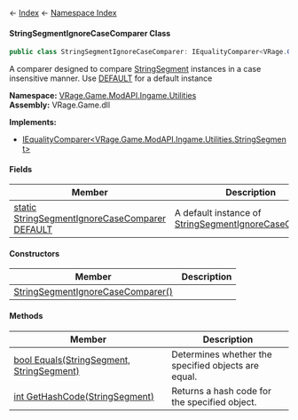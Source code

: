 ← [Index](Api-Index) ← [Namespace Index](Namespace-Index)

#### StringSegmentIgnoreCaseComparer Class

```csharp
public class StringSegmentIgnoreCaseComparer: IEqualityComparer<VRage.Game.ModAPI.Ingame.Utilities.StringSegment>
```

A comparer designed to compare [StringSegment](VRage.Game.ModAPI.Ingame.Utilities.StringSegment) instances in a case insensitive manner. Use [DEFAULT](VRage.Game.ModAPI.Ingame.Utilities.StringSegmentIgnoreCaseComparer.DEFAULT) for a default instance

**Namespace:** [VRage.Game.ModAPI.Ingame.Utilities](VRage.Game.ModAPI.Ingame.Utilities)  
**Assembly:** VRage.Game.dll

**Implements:**  
* [IEqualityComparer<VRage.Game.ModAPI.Ingame.Utilities.StringSegment>](https://docs.microsoft.com/en-us/dotnet/api/System.Collections.Generic.IEqualityComparer-1?view=netframework-4.6)

#### Fields

|Member|Description|
|---|---|
|[static StringSegmentIgnoreCaseComparer DEFAULT](VRage.Game.ModAPI.Ingame.Utilities.StringSegmentIgnoreCaseComparer.DEFAULT)|A default instance of [StringSegmentIgnoreCaseComparer](VRage.Game.ModAPI.Ingame.Utilities.StringSegmentIgnoreCaseComparer) |

#### Constructors

|Member|Description|
|---|---|
|[StringSegmentIgnoreCaseComparer()](VRage.Game.ModAPI.Ingame.Utilities.StringSegmentIgnoreCaseComparer..ctor)||

#### Methods

|Member|Description|
|---|---|
|[bool Equals(StringSegment, StringSegment)](VRage.Game.ModAPI.Ingame.Utilities.StringSegmentIgnoreCaseComparer.Equals)|Determines whether the specified objects are equal.|
|[int GetHashCode(StringSegment)](VRage.Game.ModAPI.Ingame.Utilities.StringSegmentIgnoreCaseComparer.GetHashCode)|Returns a hash code for the specified object.|

